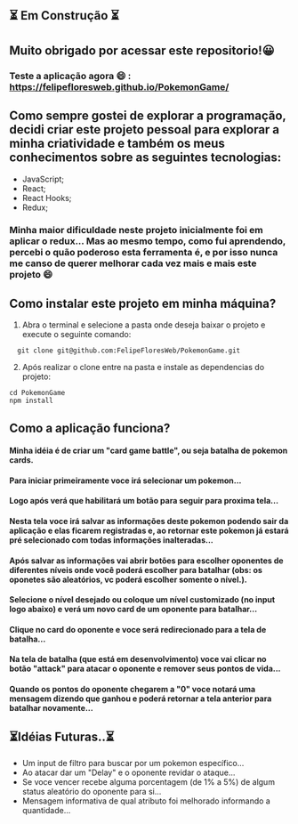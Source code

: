 ## 	:hourglass_flowing_sand: Em Construção :hourglass_flowing_sand:
## Muito obrigado por acessar este repositorio!:grinning:

### Teste a aplicação agora :smile: : https://felipefloresweb.github.io/PokemonGame/

## Como sempre gostei de explorar a programação, decidi criar este projeto pessoal para explorar a minha criatividade e também os meus conhecimentos sobre as seguintes tecnologias:
- JavaScript;
- React;
- React Hooks;
- Redux;

### Minha maior dificuldade neste projeto inicialmente foi em aplicar o redux... Mas ao mesmo tempo, como fui aprendendo, percebi o quão poderoso esta ferramenta é, e por isso nunca me canso de querer melhorar cada vez mais e mais este projeto 😄


## Como instalar este projeto em minha máquina?

1. Abra o terminal e selecione a pasta onde deseja baixar o projeto e execute o seguinte comando:
```  
  git clone git@github.com:FelipeFloresWeb/PokemonGame.git
```

2. Após realizar o clone entre na pasta e instale as dependencias do projeto:
```
cd PokemonGame
npm install
```

## Como a aplicação funciona?
#### Minha idéia é de criar um "card game battle", ou seja batalha de pokemon cards.
#### Para iniciar primeiramente voce irá selecionar um pokemon...
#### Logo após verá que habilitará um botão para seguir para proxima tela...
#### Nesta tela voce irá salvar as informações deste pokemon podendo sair da aplicação e elas ficarem registradas e, ao retornar este pokemon já estará pré selecionado com todas informações inalteradas...
#### Após salvar as informações vai abrir botões para escolher oponentes de diferentes níveis onde você poderá escolher para batalhar (obs: os oponetes são aleatórios, vc poderá escolher somente o nível.).
#### Selecione o nível desejado ou coloque um nível customizado (no input logo abaixo) e verá um novo card de um oponente para batalhar...
#### Clique no card do oponente e voce será redirecionado para a tela de batalha...
#### Na tela de batalha (que está em desenvolvimento) voce vai clicar no botão "attack" para atacar o oponente e remover seus pontos de vida...
#### Quando os pontos do oponente chegarem a "0" voce notará uma mensagem dizendo que ganhou e poderá retornar a tela anterior para batalhar novamente...


## :hourglass_flowing_sand:Idéias Futuras..:hourglass_flowing_sand:
* Um input de filtro para buscar por um pokemon específico...
* Ao atacar dar um "Delay" e o oponente revidar o ataque...
* Se voce vencer recebe alguma porcentagem (de 1% a 5%) de algum status aleatório do oponente para si...
* Mensagem informativa de qual atributo foi melhorado informando a quantidade...
